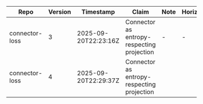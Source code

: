 | Repo | Version | Timestamp | Claim | Note | Horizon | SHA256 | Last Verified |
|------|---------|-----------|-------|------|---------|--------|---------------|
| connector-loss | 3 | 2025-09-20T22:23:16Z | Connector as entropy-respecting projection | - | - | e3b0c44298fc1c149afbf4c8996fb92427ae41e4649b934ca495991b7852b855 | 2025-09-20T22:23:16Z |
| connector-loss | 4 | 2025-09-20T22:29:37Z | Connector as entropy-respecting projection |

